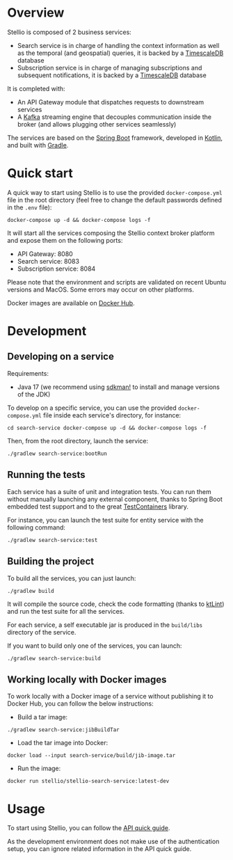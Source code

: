 # Overview

Stellio is composed of 2 business services:

-   Search service is in charge of handling the context information as well as the 
    temporal (and geospatial) queries, it is backed by a
    [TimescaleDB](https://www.timescale.com/) database
-   Subscription service is in charge of managing subscriptions and
    subsequent notifications, it is backed by a
    [TimescaleDB](https://www.timescale.com/) database

It is completed with:

-   An API Gateway module that dispatches requests to downstream
    services
-   A [Kafka](https://kafka.apache.org/) streaming engine that decouples
    communication inside the broker (and allows plugging other services
    seamlessly)

The services are based on the [Spring Boot](https://spring.io/projects/spring-boot) framework, developed in
[Kotlin](https://kotlinlang.org), and built with [Gradle](https://gradle.org).

# Quick start

A quick way to start using Stellio is to use the provided `docker-compose.yml` file in the root directory 
(feel free to change the default passwords defined in the `.env` file):

```shell
docker-compose up -d && docker-compose logs -f
```

It will start all the services composing the Stellio context broker platform and expose them on the following ports:

-   API Gateway: 8080
-   Search service: 8083
-   Subscription service: 8084

Please note that the environment and scripts are validated on recent Ubuntu versions and MacOS. Some errors may occur on other platforms.

Docker images are available on [Docker Hub](https://hub.docker.com/orgs/stellio/repositories).

# Development

## Developing on a service

Requirements:

-   Java 17 (we recommend using [sdkman!](https://sdkman.io/) to install
    and manage versions of the JDK)

To develop on a specific service, you can use the provided `docker-compose.yml` file inside each service's directory, for
instance:

```shell
cd search-service docker-compose up -d && docker-compose logs -f
```

Then, from the root directory, launch the service:

```shell
./gradlew search-service:bootRun
```

## Running the tests

Each service has a suite of unit and integration tests. You can run them without manually launching any external component, 
thanks to Spring Boot embedded test support and to the great [TestContainers](https://www.testcontainers.org/) library.

For instance, you can launch the test suite for entity service with the following command:

```shell
./gradlew search-service:test
```

## Building the project

To build all the services, you can just launch:

```shell
./gradlew build
```

It will compile the source code, check the code formatting (thanks to [ktLint](https://ktlint.github.io/)) and run the 
test suite for all the services.

For each service, a self executable jar is produced in the `build/libs` directory of the service.

If you want to build only one of the services, you can launch:

```shell
./gradlew search-service:build
```

## Working locally with Docker images

To work locally with a Docker image of a service without publishing it
to Docker Hub, you can follow the below instructions:

-   Build a tar image:

```shell
./gradlew search-service:jibBuildTar
```

-   Load the tar image into Docker:

```shell
docker load --input search-service/build/jib-image.tar
```

-   Run the image:

```shell
docker run stellio/stellio-search-service:latest-dev
```

# Usage

To start using Stellio, you can follow the [API quick guide](API_walkthrough.md).

As the development environment does not make use of the authentication setup, you can ignore related information in the API quick guide.
